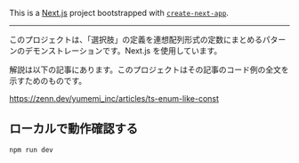 This is a [Next.js](https://nextjs.org/) project bootstrapped with [`create-next-app`](https://github.com/vercel/next.js/tree/canary/packages/create-next-app).

---

このプロジェクトは、「選択肢」の定義を連想配列形式の定数にまとめるパターンのデモンストレーションです。Next.js を使用しています。

解説は以下の記事にあります。このプロジェクトはその記事のコード例の全文を示すためのものです。

https://zenn.dev/yumemi_inc/articles/ts-enum-like-const

## ローカルで動作確認する

```bash
npm run dev
```
